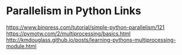 # Parallelism in Python Links

https://www.binpress.com/tutorial/simple-python-parallelism/121
https://pymotw.com/2/multiprocessing/basics.html
http://kmdouglass.github.io/posts/learning-pythons-multiprocessing-module.html


